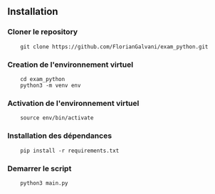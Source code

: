 ## Installation

### Cloner le repository
```
    git clone https://github.com/FlorianGalvani/exam_python.git
```

### Creation de l'environnement virtuel
```
    cd exam_python
    python3 -m venv env
```

### Activation de l'environnement virtuel
```
    source env/bin/activate
```

### Installation des dépendances
```
    pip install -r requirements.txt
```

### Demarrer le script
```
    python3 main.py
```